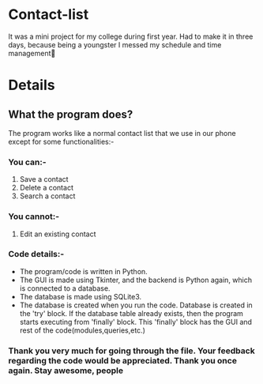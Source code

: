 # Contact-list
It was a mini project for my college during first year. Had to make it in three days, because being a youngster I messed my schedule and time management🗿

# Details
## What the program does?
The program works like a normal contact list that we use in our phone except for some functionalities:- 
### You can:-
1. Save a contact
2. Delete a contact
3. Search a contact

### You cannot:- 
1. Edit an existing contact

### Code details:-
- The program/code is written in Python.
- The GUI is made using Tkinter, and the backend is Python again, which is connected to a database.
- The database is made using SQLite3.
- The database is created when you run the code. Database is created in the 'try' block. If the database table already exists, then the program starts executing from 'finally' block. This 'finally' block has the GUI and rest of the code(modules,queries,etc.)

### Thank you very much for going through the file. Your feedback regarding the code would be appreciated. Thank you once again. Stay awesome, people
